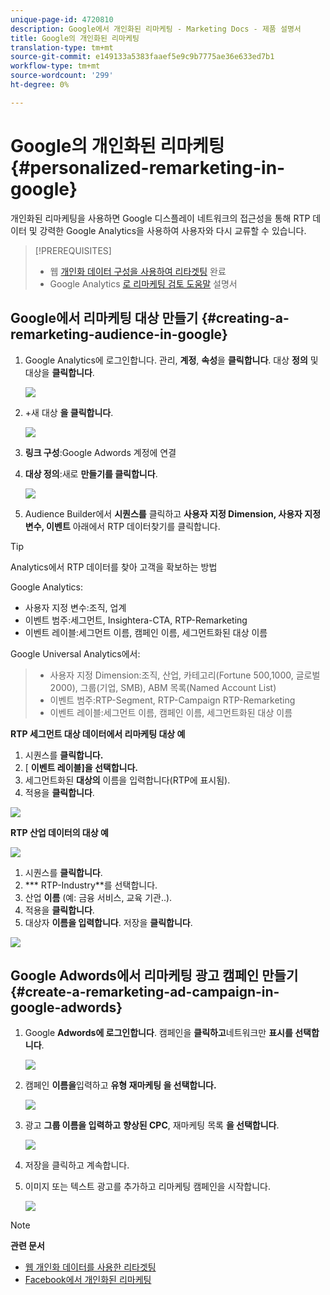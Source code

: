 ```yaml
---
unique-page-id: 4720810
description: Google에서 개인화된 리마케팅 - Marketing Docs - 제품 설명서
title: Google의 개인화된 리마케팅
translation-type: tm+mt
source-git-commit: e149133a5383faaef5e9c9b7775ae36e633ed7b1
workflow-type: tm+mt
source-wordcount: '299'
ht-degree: 0%

---
```



# Google의 개인화된 리마케팅 {#personalized-remarketing-in-google}

개인화된 리마케팅을 사용하면 Google 디스플레이 네트워크의 접근성을 통해 RTP 데이터 및 강력한 Google Analytics을 사용하여 사용자와 다시 교류할 수 있습니다.

>[!PREREQUISITES]
>
>* 웹 [개인화 데이터 구성을 사용하여 리타겟팅](retargeting-with-web-personalization-data.md) 완료
>* Google Analytics [로 리마케팅 검토 도움말](https://support.google.com/analytics/topic/2611283?hl=en&amp;ref_topic=3413645) 설명서

>



## Google에서 리마케팅 대상 만들기 {#creating-a-remarketing-audience-in-google}

1. Google Analytics에 로그인합니다. 관리, **계정**, **속성**&#x200B;을 **클릭합니다**. 대상 **정의** 및 대상을 **클릭합니다**.

   ![](assets/remarketing-ga-screenshots.jpg)

1. +새 대상 **을 클릭합니다**.

   ![](assets/image2015-1-15-17-3a26-3a40.png)

1. **링크 구성**:Google Adwords 계정에 연결
1. **대상 정의**:새로 **만들기를 클릭합니다**.

   ![](assets/image2015-1-15-17-3a32-3a4.png)

1. Audience Builder에서 **시퀀스를** 클릭하고 **사용자 지정 Dimension, 사용자 지정 변수, 이벤트** 아래에서 RTP 데이터찾기를 클릭합니다.

>[!TIP]
>
>Analytics에서 RTP 데이터를 찾아 고객을 확보하는 방법
>
>Google Analytics:
>
>* 사용자 지정 변수:조직, 업계
>* 이벤트 범주:세그먼트, Insightera-CTA, RTP-Remarketing
>* 이벤트 레이블:세그먼트 이름, 캠페인 이름, 세그먼트화된 대상 이름

>
>
Google Universal Analytics에서:
>
>* 사용자 지정 Dimension:조직, 산업, 카테고리(Fortune 500,1000, 글로벌 2000), 그룹(기업, SMB), ABM 목록(Named Account List)
>* 이벤트 범주:RTP-Segment, RTP-Campaign RTP-Remarketing
>* 이벤트 레이블:세그먼트 이름, 캠페인 이름, 세그먼트화된 대상 이름

>



**RTP 세그먼트 대상 데이터에서 리마케팅 대상 예**

1. 시퀀스를 **클릭합니다.**
1. [ **이벤트 레이블]을 선택합니다.**
1. 세그먼트화된 **대상의** 이름을 입력합니다(RTP에 표시됨).
1. 적용을 **클릭합니다**.

![](assets/image2015-2-10-14-3a51-3a43.png)

**RTP 산업 데이터의 대상 예**

![](assets/image2015-1-15-17-3a36-3a5.png)

1. 시퀀스를 **클릭합니다**.
1. *** RTP-Industry**를 선택합니다.
1. 산업 **이름** (예: 금융 서비스, 교육 기관..).
1. 적용을 **클릭합니다**.
1. 대상자 **이름을 입력합니다**. 저장을 **클릭합니다**.

![](assets/image2015-1-15-18-3a29-3a16.png)

## Google Adwords에서 리마케팅 광고 캠페인 만들기 {#create-a-remarketing-ad-campaign-in-google-adwords}

1. Google **Adwords에 로그인합니다**. 캠페인을 **클릭하고**&#x200B;네트워크만 **표시를 선택합니다**.

   ![](assets/image2015-1-15-18-3a31-3a58.png)

1. 캠페인 **이름을**&#x200B;입력하고 **유형 재마케팅 을 선택합니다.**

   ![](assets/image2015-1-15-18-3a35-3a7.png)

1. 광고 **그룹 이름을 입력하고** **향상된 CPC**, 재마케팅 목록 **을 선택합니다**.

   ![](assets/image2015-1-15-18-3a51-3a57.png)

1. 저장을 클릭하고 계속합니다.
1. 이미지 또는 텍스트 광고를 추가하고 리마케팅 캠페인을 시작합니다.

   ![](assets/image2015-1-15-18-3a47-3a21.png)

>[!NOTE]
>
>**관련 문서**
>
>* [웹 개인화 데이터를 사용한 리타겟팅](retargeting-with-web-personalization-data.md)
>* [Facebook에서 개인화된 리마케팅](personalized-remarketing-in-facebook.md)

